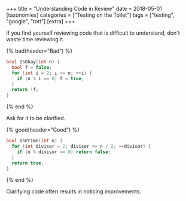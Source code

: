 +++
title = "Understanding Code in Review"
date = 2018-05-01
[taxonomies]
categories = ["Testing on the Toilet"]
tags = ["testing", "google", "tott"]
[extra]
+++

If you find yourself reviewing code that is difficult to understand, don't waste time reviewing it.

{% bad(header="Bad") %}
```cpp
bool IsOkay(int n) {
  bool f = false;
  for (int i = 2; i <= n; ++i) {
    if (n % i == 0) f = true;
  }
  return !f;
}
```
{% end %}

Ask for it to be clarified.

{% good(header="Good") %}
```cpp
bool IsPrime(int n) {
  for (int divisor = 2; divisor <= n / 2; ++divisor) {
    if (n % divisor == 0) return false;
  }
  return true;
}
```
{% end %}

Clarifying code often results in noticing improvements.